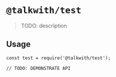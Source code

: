 # `@talkwith/test`

> TODO: description

## Usage

```
const test = require('@talkwith/test');

// TODO: DEMONSTRATE API
```
